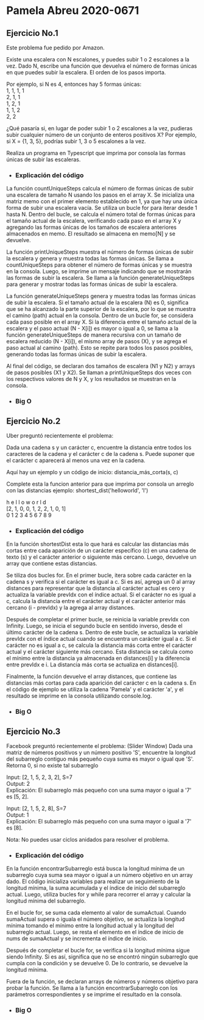 # Pamela Abreu 2020-0671 

## Ejercicio No.1

Este problema fue pedido por Amazon.

Existe una escalera con N escalones, y puedes subir 1 o 2 escalones a la vez. Dado N, escribe una función que devuelva el número de formas únicas en que puedes subir la escalera. El orden de los pasos importa.

Por ejemplo, si N es 4, entonces hay 5 formas únicas:                                                                                                                      
1, 1, 1, 1                                                                                                                                                                  
2, 1, 1                                                                                                                                                                    
1, 2, 1                                                                                                                                                                    
1, 1, 2                                                                                                                                                                    
2, 2

¿Qué pasaría si, en lugar de poder subir 1 o 2 escalones a la vez, pudieras subir cualquier número de un conjunto de enteros positivos X? Por ejemplo, si X = {1, 3, 5}, podrías subir 1, 3 o 5 escalones a la vez.

Realiza un programa en Typescript que imprima por consola las formas únicas de subir las escaleras.

- ### Explicación del código

La función countUniqueSteps calcula el número de formas únicas de subir una escalera de tamaño N usando los pasos en el array X. Se inicializa una matriz memo con el primer elemento establecido en 1, ya que hay una única forma de subir una escalera vacía. Se utiliza un bucle for para iterar desde 1 hasta N. Dentro del bucle, se calcula el número total de formas únicas para el tamaño actual de la escalera, verificando cada paso en el array X y agregando las formas únicas de los tamaños de escalera anteriores almacenados en memo. El resultado se almacena en memo[N] y se devuelve.

La función printUniqueSteps muestra el número de formas únicas de subir la escalera y genera y muestra todas las formas únicas. Se llama a countUniqueSteps para obtener el número de formas únicas y se muestra en la consola. Luego, se imprime un mensaje indicando que se mostrarán las formas de subir la escalera. Se llama a la función generateUniqueSteps para generar y mostrar todas las formas únicas de subir la escalera.

La función generateUniqueSteps genera y muestra todas las formas únicas de subir la escalera. Si el tamaño actual de la escalera (N) es 0, significa que se ha alcanzado la parte superior de la escalera, por lo que se muestra el camino (path) actual en la consola. Dentro de un bucle for, se considera cada paso posible en el array X. Si la diferencia entre el tamaño actual de la escalera y el paso actual (N - X[i]) es mayor o igual a 0, se llama a la función generateUniqueSteps de manera recursiva con un tamaño de escalera reducido (N - X[i]), el mismo array de pasos (X), y se agrega el paso actual al camino (path). Esto se repite para todos los pasos posibles, generando todas las formas únicas de subir la escalera.

Al final del código, se declaran dos tamaños de escalera (N1 y N2) y arrays de pasos posibles (X1 y X2). Se llaman a printUniqueSteps dos veces con los respectivos valores de N y X, y los resultados se muestran en la consola.

- ### Big O


## Ejercicio No.2

Uber preguntó recientemente el problema:

Dada una cadena s y un carácter c, encuentre la distancia entre todos los caracteres de la cadena y el carácter c de la cadena s. Puede suponer que el carácter c aparecerá al menos una vez en la cadena.

Aquí hay un ejemplo y un código de inicio:
distancia_más_corta(s, c)

Complete esta la funcion anterior para que imprima por consola un arreglo con las distancias ejemplo:
shortest_dist('helloworld', 'l')

h e l l o w o r l d                                                                                                                                                        
[2, 1, 0, 0, 1, 2, 2, 1, 0, 1]                                                                                                                                              
0 1 2 3 4 5 6 7 8 9

- ### Explicación del código

En la función shortestDist esta lo que hará es calcular las distancias más cortas entre cada aparición de un carácter específico (c) en una cadena de texto (s) y el carácter anterior o siguiente más cercano. Luego, devuelve un array que contiene estas distancias.

Se tiliza dos bucles for. En el primer bucle, itera sobre cada carácter en la cadena s y verifica si el carácter es igual a c. Si es así, agrega un 0 al array distances para representar que la distancia al carácter actual es cero y actualiza la variable prevIdx con el índice actual. Si el carácter no es igual a c, calcula la distancia entre el carácter actual y el carácter anterior más cercano (i - prevIdx) y la agrega al array distances.

Después de completar el primer bucle, se reinicia la variable prevIdx con Infinity. Luego, se inicia el segundo bucle en sentido inverso, desde el último carácter de la cadena s. Dentro de este bucle, se actualiza la variable prevIdx con el índice actual cuando se encuentra un carácter igual a c. Si el carácter no es igual a c, se calcula la distancia más corta entre el carácter actual y el carácter siguiente más cercano. Esta distancia se calcula como el mínimo entre la distancia ya almacenada en distances[i] y la diferencia entre prevIdx e i. La distancia más corta se actualiza en distances[i].

Finalmente, la función devuelve el array distances, que contiene las distancias más cortas para cada aparición del carácter c en la cadena s. En el código de ejemplo se utiliza la cadena 'Pamela' y el carácter 'a', y el resultado se imprime en la consola utilizando console.log.

- ### Big O


## Ejercicio No.3

Facebook preguntó recientemente el problema: (Slider Window)
Dada una matriz de números positivos y un número positivo 'S', encuentre la longitud del subarreglo contiguo más pequeño cuya suma es mayor o igual que 'S'. Retorna 0, si no existe tal subarreglo

Input: [2, 1, 5, 2, 3, 2], S=7                                                                                                                                          
Output: 2                                                                                                                                                          
Explicación: El subarreglo más pequeño con una suma mayor o igual a '7' es [5, 2].

Input: [2, 1, 5, 2, 8], S=7                                                                                                                                              
Output: 1                                                                                                                                                          
Explicación: El subarreglo más pequeño con una suma mayor o igual a '7' es [8].

Nota: No puedes usar ciclos anidados para resolver el problema.

- ### Explicación del código

En la función encontrarSubarreglo está busca la longitud mínima de un subarreglo cuya suma sea mayor o igual a un número objetivo en un array dado. El código inicializa variables para realizar un seguimiento de la longitud mínima, la suma acumulada y el índice de inicio del subarreglo actual. Luego, utiliza bucles for y while para recorrer el array y calcular la longitud mínima del subarreglo.

En el bucle for, se suma cada elemento al valor de sumaActual. Cuando sumaActual supera o iguala el número objetivo, se actualiza la longitud mínima tomando el mínimo entre la longitud actual y la longitud del subarreglo actual. Luego, se resta el elemento en el índice de inicio de nums de sumaActual y se incrementa el índice de inicio.

Después de completar el bucle for, se verifica si la longitud mínima sigue siendo Infinity. Si es así, significa que no se encontró ningún subarreglo que cumpla con la condición y se devuelve 0. De lo contrario, se devuelve la longitud mínima.

Fuera de la función, se declaran arrays de números y números objetivo para probar la función. Se llama a la función encontrarSubarreglo con los parámetros correspondientes y se imprime el resultado en la consola.

- ### Big O

